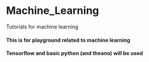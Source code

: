 # Machine_Learning
Tutorials for machine learning

#### This is for playground related to machine learning
#### Tensorflow and basic python (and theano) will be used
